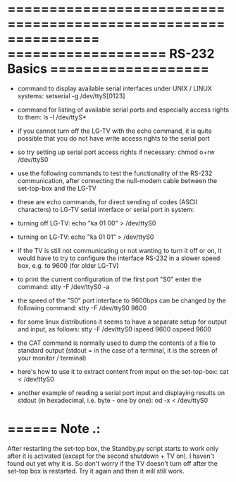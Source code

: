 ===============================================================
===================      RS-232 Basics      ===================
===============================================================

- command to display available serial interfaces under UNIX / LINUX systems:
  setserial -g /dev/ttyS[0123]

- command for listing of available serial ports and especially access rights to them:
  ls -l /dev/ttyS*

- if you cannot turn off the LG-TV with the echo command, it is quite possible that you do not have write access rights to the serial port
- so try setting up serial port access rights if necessary:
  chmod o+rw /dev/ttyS0

- use the following commands to test the functionality of the RS-232 communication, after connecting the null-modem cable between the set-top-box and the LG-TV
- these are echo commands, for direct sending of codes (ASCII characters) to LG-TV serial interface or serial port in system:
- turning off LG-TV:    echo "ka 01 00" > /dev/ttyS0
- turning on LG-TV:     echo "ka 01 01" > /dev/ttyS0

- if the TV is still not communicating or not wanting to turn it off or on, it would have to try to configure the interface
  RS-232 in a slower speed box, e.g. to 9600 (for older LG-TV)
- to print the current configuration of the first port "S0" enter the command:
  stty -F /dev/ttyS0 -a
- the speed of the "S0" port interface to 9600bps can be changed by the following command:
  stty -F /dev/ttyS0 9600
- for some linux distributions it seems to have a separate setup for output and input, as follows:
  stty -F /dev/ttyS0 ispeed 9600 ospeed 9600

- the CAT command is normally used to dump the contents of a file to standard output (stdout = in the case of a terminal, it is the screen of your monitor / terminal)
- here's how to use it to extract content from input on the set-top-box:
  cat < /dev/ttyS0
- another example of reading a serial port input and displaying results on stdout (in hexadecimal, i.e. byte - one by one):
  od -x < /dev/ttyS0

======
Note .:
======
After restarting the set-top box, the Standby.py script starts to work only after it is activated (except for the second shutdown + TV on). I haven't found out yet why it is. So don't worry if the TV doesn't turn off after the set-top box is restarted. Try it again and then it will still work.
